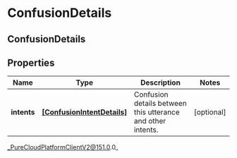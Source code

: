 # ConfusionDetails

## ConfusionDetails

## Properties

|Name | Type | Description | Notes|
|------------ | ------------- | ------------- | -------------|
| **intents** | [**[ConfusionIntentDetails]**](ConfusionIntentDetails) | Confusion details between this utterance and other intents. | [optional] |



_PureCloudPlatformClientV2@151.0.0_
